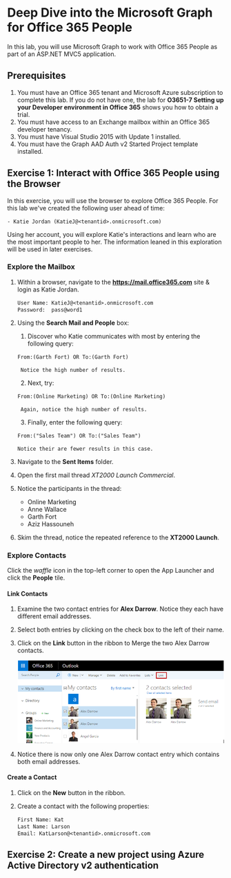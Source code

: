 # Deep Dive into the Microsoft Graph for Office 365 People
In this lab, you will use Microsoft Graph to work with Office 365 People as part of an ASP.NET MVC5 application.

## Prerequisites
1. You must have an Office 365 tenant and Microsoft Azure subscription to complete this lab. If you do not have one, the lab for **O3651-7 Setting up your Developer environment in Office 365** shows you how to obtain a trial.
1. You must have access to an Exchange mailbox within an Office 365 developer tenancy.
1. You must have Visual Studio 2015 with Update 1 installed.
2. You must have the Graph AAD Auth v2 Started Project template installed.


## Exercise 1: Interact with Office 365 People using the Browser
In this exercise, you will use the browser to explore Office 365 People. For this lab we've created the following user ahead of time:

	- Katie Jordan (KatieJ@<tenantid>.onmicrosoft.com)

Using her account, you will explore Katie's interactions and learn who are the most important people to her. The information leaned in this exploration will be used in later exercises.

### Explore the Mailbox 
1. Within a browser, navigate to the **https://mail.office365.com** site & login as Katie Jordan.

    ```
    User Name: KatieJ@<tenantid>.onmicrosoft.com
    Password:  pass@word1
    ```
  
2. Using the **Search Mail and People** box:
    1. Discover who Katie communicates with most by entering the following query:

      ```
      From:(Garth Fort) OR To:(Garth Fort)
     ```
    
        Notice the high number of results.
    
   2. Next, try:
   
     ```
     From:(Online Marketing) OR To:(Online Marketing)
      ```
    
        Again, notice the high number of results.

    
    3. Finally, enter the following query:
    
      ```
      From:("Sales Team") OR To:("Sales Team")
      ```
    
       Notice their are fewer results in this case.
    
3. Navigate to the **Sent Items** folder.
4. Open the first mail thread *XT2000 Launch Commercial*.
5. Notice the participants in the thread: 
    - Online Marketing 
    - Anne Wallace
    - Garth Fort
    - Aziz Hassouneh
  
5. Skim the thread, notice the repeated reference to the **XT2000 Launch**.
	  

### Explore Contacts
Click the *waffle* icon in the top-left corner to open the App Launcher and click the **People** tile.

#### Link Contacts

1. Examine the two contact entries for **Alex Darrow**. Notice they each have different email addresses.
2. Select both entries by clicking on the check box to the left of their name.
3. Click on the **Link** button in the ribbon to Merge the two Alex Darrow contacts. 

    ![](Images/Figure01.PNG)

4. Notice there is now only one Alex Darrow contact entry which contains both email addresses.

#### Create a Contact

1. Click on the **New** button in the ribbon.
2. Create a contact with the following properties:

    ```
    First Name: Kat
    Last Name: Larson
    Email: KatLarson@<tenantid>.onmicrosoft.com
    ```


## Exercise 2: Create a new project using Azure Active Directory v2 authentication
